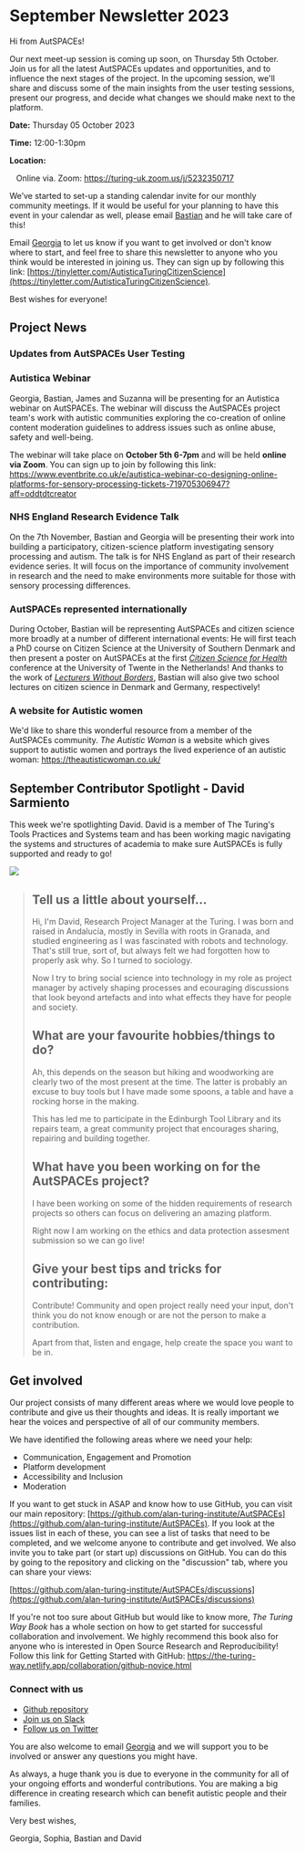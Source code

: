 September Newsletter 2023
=======================

Hi from AutSPACEs! 

Our next meet-up session is coming up soon, on Thursday 5th October. Join us for all the latest AutSPACEs updates and opportunities, and to influence the next stages of the project. In the upcoming session, we'll share and discuss some of the main insights from the user testing sessions, present our progress, and decide what changes we should make next to the platform. 

**Date:** Thursday 05 October 2023

**Time:** 12:00-1:30pm

**Location:**     

   Online via. Zoom: https://turing-uk.zoom.us/j/5232350717

We’ve started to set-up a standing calendar invite for our monthly community meetings. If it would be useful for your planning to have this event in your calendar as well, please email [Bastian](mailto:bgreshaketzovaras@turing.ac.uk) and he will take care of this!

Email [Georgia](mailto:gaitkenhead@turing.ac.uk) to let us know if you want to get involved or don't know where to start, and feel free to share this newsletter to anyone who you think would be interested in joining us. They can sign up by following this link: [https://tinyletter.com/AutisticaTuringCitizenScience](https://tinyletter.com/AutisticaTuringCitizenScience).

Best wishes for everyone!

Project News
------------

### Updates from AutSPACEs User Testing  


### Autistica Webinar

Georgia, Bastian, James and Suzanna will be presenting for an Autistica webinar on AutSPACEs. The webinar will discuss the AutSPACEs project team's work with autistic communities exploring the co-creation of online content moderation guidelines to address issues such as online abuse, safety and well-being.

The webinar will take place on **October 5th 6-7pm** and will be held **online via Zoom**. You can sign up to join by following this link: https://www.eventbrite.co.uk/e/autistica-webinar-co-designing-online-platforms-for-sensory-processing-tickets-719705306947?aff=oddtdtcreator

### NHS England Research Evidence Talk 

On the 7th November, Bastian and Georgia will be presenting their work into building a participatory, citizen-science platform investigating sensory processing and autism. The talk is for NHS England as part of their research evidence series. It will focus on the importance of community involvement in research and the need to make environments more suitable for those with sensory processing differences. 

### AutSPACEs represented internationally

During October, Bastian will be representing AutSPACEs and citizen science more broadly at a number of different international events: He will first teach a PhD course on Citizen Science at the University of Southern Denmark and then present a poster on AutSPACEs at the first [_Citizen Science for Health_](https://www.citizenscience4health.nl/) conference at the University of Twente in the Netherlands! And thanks to the work of [_Lecturers Without Borders_](https://lewibo.org/), Bastian will also give two school lectures on citizen science in Denmark and Germany, respectively! 

### A website for Autistic women 

We'd like to share this wonderful resource from a member of the AutSPACEs community. *The Autistic Woman* is a website which gives support to autistic women and portrays the lived experience of an autistic woman: https://theautisticwoman.co.uk/ 

September Contributor Spotlight - David Sarmiento
-------------------------------------------

This week we're spotlighting David. David is a member of The Turing's Tools Practices and Systems team and has been working magic navigating the systems and structures of academia to make sure AutSPACEs is fully supported and ready to go! 

![](https://hackmd.io/_uploads/HkB9Rm4la.png)

>## Tell us a little about yourself...
>
>Hi, I'm David, Research Project Manager at the Turing. 
I was born and raised in Andalucía, mostly in Sevilla with roots in Granada, and studied engineering as I was fascinated with robots and technology.
That's still true, sort of, but always felt we had forgotten how to properly ask why. So I turned to sociology.
>
>Now I try to bring social science into technology in my role as project manager by actively shaping processes and ecouraging discussions that look beyond artefacts and into what effects they have for people and society.
>
>## What are your favourite hobbies/things to do?
>
>Ah, this depends on the season but hiking and woodworking are clearly two of the most present at the time. The latter is probably an excuse to buy tools but I have made some spoons, a table and have a rocking horse in the making.
>
>This has led me to participate in the Edinburgh Tool Library and its repairs team, a great community project that encourages sharing, repairing and building together.
>
>## What have you been working on for the AutSPACEs project?
>
>I have been working on some of the hidden requirements of research projects so others can focus on delivering an amazing platform.
>
>Right now I am working on the ethics and data protection assesment submission so we can go live!
>
>## Give your best tips and tricks for contributing:
>
>Contribute! Community and open project really need your input, don't think you do not know enough or are not the person to make a contribution.
>
>Apart from that, listen and engage, help create the space you want to be in.

Get involved
------------

Our project consists of many different areas where we would love people to contribute and give us their thoughts and ideas. It is really important we hear the voices and perspective of all of our community members.

We have identified the following areas where we need your help:

*   Communication, Engagement and Promotion
*   Platform development
*   Accessibility and Inclusion
*   Moderation

If you want to get stuck in ASAP and know how to use GitHub, you can visit our main repository: [https://github.com/alan-turing-institute/AutSPACEs](https://github.com/alan-turing-institute/AutSPACEs). If you look at the issues list in each of these, you can see a list of tasks that need to be completed, and we welcome anyone to contribute and get involved. We also invite you to take part (or start up) discussions on GitHub. You can do this by going to the repository and clicking on the "discussion" tab, where you can share your views:

[https://github.com/alan-turing-institute/AutSPACEs/discussions](https://github.com/alan-turing-institute/AutSPACEs/discussions)

If you're not too sure about GitHub but would like to know more, _The Turing Way Book_ has a whole section on how to get started for successful collaboration and involvement. We highly recommend this book also for anyone who is interested in Open Source Research and Reproducibility! Follow this link for Getting Started with GitHub: https://the-turing-way.netlify.app/collaboration/github-novice.html

### Connect with us

*   [Github repository](https://github.com/alan-turing-institute/AutSPACEs)
*   [Join us on Slack](https://slackin.openhumans.org/)
*   [Follow us on Twitter](https://twitter.com/AutSpaces)

You are also welcome to email [Georgia](mailto:gaitkenhead@turing.ac.uk) and we will support you to be involved or answer any questions you might have.

As always, a huge thank you is due to everyone in the community for all of your ongoing efforts and wonderful contributions. You are making a big difference in creating research which can benefit autistic people and their families.

Very best wishes,

Georgia, Sophia, Bastian and David 
